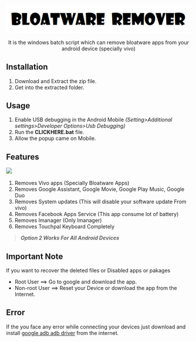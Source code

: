 
<div align="center">
<img src="/Images/img2.png"/>
  
It is the windows batch script which can remove bloatware apps from your android device (specially vivo)
</div>

## Installation

1. Download and Extract the zip file. 
2. Get into the extracted folder.


## Usage

1. Enable USB debugging in the Android Mobile *(Setting>Additional settings>Developer Options>Usb Debugging)*
2. Run the **CLICKHERE.bat** file.
3. Allow the popup came on Mobile.

## Features

<img src="/Images/"/>

1. Removes Vivo apps (Specially Bloatware Apps)
2. Removes Google Assistant, Google Movie, Google Play Music, Google Duo 
3. Removes System updates (This will disable your software update From vivo)
4. Removes Facebook Apps Service (This app consume lot of battery)
5. Removes Imanager (Only Imanager)
6. Removes Touchpal Keyboard Completely

> **_Option 2 Works For All Android Devices_**

## Important Note

If you want to recover the deleted files or Disabled apps or pakages

- Root User ==> Go to google and download the app.
- Non-root User ==> Reset your Device or download the app from the Internet.


## Error

If the you face any error while connecting your devices just download and install [google adb adb driver](https://developer.android.com/studio/run/win-usb) from the internet.

